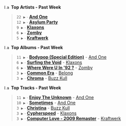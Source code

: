 <!--START_LASTFM_ARTISTS:{"period": "7day", "rows": 5}-->
<a href="https://last.fm" target="_blank"><img src="https://user-images.githubusercontent.com/17434202/215290617-e793598d-d7c9-428f-9975-156db1ba89cc.svg" alt="Last.fm Logo" width="18" height="13"/></a> **Top Artists - Past Week**

> `22 ▶️` ∙ **[And One](https://www.last.fm/music/And+One)**<br/>
> `12 ▶️` ∙ **[Asylum Party](https://www.last.fm/music/Asylum+Party)**<br/>
> `9 ▶️` ∙ **[Klaxons](https://www.last.fm/music/Klaxons)**<br/>
> `6 ▶️` ∙ **[Zomby](https://www.last.fm/music/Zomby)**<br/>
> `5 ▶️` ∙ **[Kraftwerk](https://www.last.fm/music/Kraftwerk)**<br/>
<!--END_LASTFM_ARTISTS-->

<!--START_LASTFM_ALBUMS:{"period": "7day", "rows": 5}-->
<a href="https://last.fm" target="_blank"><img src="https://user-images.githubusercontent.com/17434202/215290617-e793598d-d7c9-428f-9975-156db1ba89cc.svg" alt="Last.fm Logo" width="18" height="13"/></a> **Top Albums - Past Week**

> `11 ▶️` ∙ **[Bodypop (Special Edition)](https://www.last.fm/music/And+One/Bodypop+(Special+Edition))** - [And One](https://www.last.fm/music/And+One)<br/>
> `6 ▶️` ∙ **[Surfing the Void](https://www.last.fm/music/Klaxons/Surfing+the+Void)** - [Klaxons](https://www.last.fm/music/Klaxons)<br/>
> `6 ▶️` ∙ **[Where Were U In '92 ?](https://www.last.fm/music/Zomby/Where+Were+U+In+%2792+%3F)** - [Zomby](https://www.last.fm/music/Zomby)<br/>
> `3 ▶️` ∙ **[Common Era](https://www.last.fm/music/Belong/Common+Era)** - [Belong](https://www.last.fm/music/Belong)<br/>
> `3 ▶️` ∙ **[Chroma](https://www.last.fm/music/Buzz+Kull/Chroma)** - [Buzz Kull](https://www.last.fm/music/Buzz+Kull)<br/>
<!--END_LASTFM_ALBUMS-->

<!--START_LASTFM_TRACKS:{"period": "7day", "rows": 5}-->
<a href="https://last.fm" target="_blank"><img src="https://user-images.githubusercontent.com/17434202/215290617-e793598d-d7c9-428f-9975-156db1ba89cc.svg" alt="Last.fm Logo" width="18" height="13"/></a> **Top Tracks - Past Week**

> `11 ▶️` ∙ **[Enjoy The Unknown](https://www.last.fm/music/And+One/_/Enjoy+The+Unknown)** - [And One](https://www.last.fm/music/And+One)<br/>
> `10 ▶️` ∙ **[Sometimes](https://www.last.fm/music/And+One/_/Sometimes)** - [And One](https://www.last.fm/music/And+One)<br/>
> `3 ▶️` ∙ **[Christina](https://www.last.fm/music/Buzz+Kull/_/Christina)** - [Buzz Kull](https://www.last.fm/music/Buzz+Kull)<br/>
> `3 ▶️` ∙ **[Cypherspeed](https://www.last.fm/music/Klaxons/_/Cypherspeed)** - [Klaxons](https://www.last.fm/music/Klaxons)<br/>
> `3 ▶️` ∙ **[Computer Love - 2009 Remaster](https://www.last.fm/music/Kraftwerk/_/Computer+Love+-+2009+Remaster)** - [Kraftwerk](https://www.last.fm/music/Kraftwerk)<br/>
<!--END_LASTFM_TRACKS-->